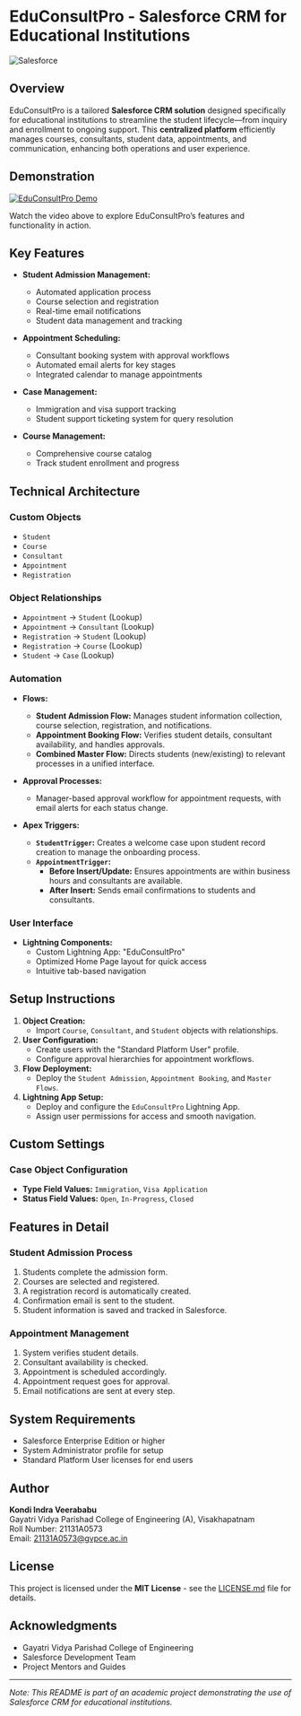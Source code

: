 # EduConsultPro - Salesforce CRM for Educational Institutions 

![Salesforce](https://img.shields.io/badge/Salesforce-00A1E0?style=for-the-badge&logo=Salesforce&logoColor=white)

## Overview

EduConsultPro is a tailored **Salesforce CRM solution** designed specifically for educational institutions to streamline the student lifecycle—from inquiry and enrollment to ongoing support. This **centralized platform** efficiently manages courses, consultants, student data, appointments, and communication, enhancing both operations and user experience.

## Demonstration

[![EduConsultPro Demo](http://img.youtube.com/vi/yS1hyQzMzxI/0.jpg)](https://youtu.be/9bbJLQog14g "EduConsultPro Demonstration Video")

Watch the video above to explore EduConsultPro’s features and functionality in action.

## Key Features

* **Student Admission Management:**
    * Automated application process
    * Course selection and registration
    * Real-time email notifications
    * Student data management and tracking

* **Appointment Scheduling:**
    * Consultant booking system with approval workflows  
    * Automated email alerts for key stages  
    * Integrated calendar to manage appointments  

* **Case Management:**
    * Immigration and visa support tracking  
    * Student support ticketing system for query resolution  

* **Course Management:**
    * Comprehensive course catalog  
    * Track student enrollment and progress  

## Technical Architecture

### Custom Objects

* `Student`
* `Course`
* `Consultant`
* `Appointment`
* `Registration`

### Object Relationships

* `Appointment` → `Student` (Lookup)
* `Appointment` → `Consultant` (Lookup)
* `Registration` → `Student` (Lookup)
* `Registration` → `Course` (Lookup)
* `Student` → `Case` (Lookup)

### Automation

* **Flows:**
    * **Student Admission Flow:** Manages student information collection, course selection, registration, and notifications.
    * **Appointment Booking Flow:** Verifies student details, consultant availability, and handles approvals.
    * **Combined Master Flow:** Directs students (new/existing) to relevant processes in a unified interface.

* **Approval Processes:**  
    * Manager-based approval workflow for appointment requests, with email alerts for each status change.

* **Apex Triggers:**
    * **`StudentTrigger`:** Creates a welcome case upon student record creation to manage the onboarding process.  
    * **`AppointmentTrigger`:**  
        * **Before Insert/Update:** Ensures appointments are within business hours and consultants are available.  
        * **After Insert:** Sends email confirmations to students and consultants.

### User Interface

* **Lightning Components:**
    * Custom Lightning App: "EduConsultPro"  
    * Optimized Home Page layout for quick access  
    * Intuitive tab-based navigation  

## Setup Instructions

1. **Object Creation:**
    * Import `Course`, `Consultant`, and `Student` objects with relationships.
2. **User Configuration:**
    * Create users with the "Standard Platform User" profile.
    * Configure approval hierarchies for appointment workflows.
3. **Flow Deployment:**
    * Deploy the `Student Admission`, `Appointment Booking`, and `Master Flows`.
4. **Lightning App Setup:**
    * Deploy and configure the `EduConsultPro` Lightning App.
    * Assign user permissions for access and smooth navigation.

## Custom Settings

### Case Object Configuration

* **Type Field Values:** `Immigration`, `Visa Application`
* **Status Field Values:** `Open`, `In-Progress`, `Closed`

## Features in Detail

### Student Admission Process

1. Students complete the admission form.
2. Courses are selected and registered.
3. A registration record is automatically created.
4. Confirmation email is sent to the student.
5. Student information is saved and tracked in Salesforce.

### Appointment Management

1. System verifies student details.
2. Consultant availability is checked.
3. Appointment is scheduled accordingly.
4. Appointment request goes for approval.
5. Email notifications are sent at every step.

## System Requirements

* Salesforce Enterprise Edition or higher  
* System Administrator profile for setup  
* Standard Platform User licenses for end users  

## Author

**Kondi Indra Veerababu**  
Gayatri Vidya Parishad College of Engineering (A), Visakhapatnam  
Roll Number: 21131A0573  
Email: 21131A0573@gvpce.ac.in  

## License

This project is licensed under the **MIT License** - see the [LICENSE.md](LICENSE.md) file for details.

## Acknowledgments

* Gayatri Vidya Parishad College of Engineering  
* Salesforce Development Team  
* Project Mentors and Guides  

---

*Note: This README is part of an academic project demonstrating the use of Salesforce CRM for educational institutions.* 
